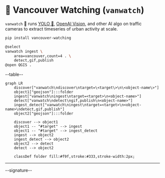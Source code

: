 # 🌈 Vancouver Watching (`vanwatch`)

`vanwatch` 🌈 runs [YOLO 🚀](https://github.com/ultralytics/ultralytics), [OpenAI Vision](https://github.com/kamangir/openai-commands/tree/main/openai_commands/vision), and other AI algo on traffic cameras to extract timeseries of urban activity at scale.


```bash
pip install vancouver-watching
```

```bash
@select
vanwatch ingest \
	area=vancouver,count=4 . \
	detect,gif,publish
@open QGIS .
```

--table--


```mermaid
graph LR
    discover["vanwatch\ndiscover\ntarget=\<target\>\n\<object-name\>"]
    object1["geojson"]:::folder
    ingest["vanwatch\ningest\ntarget=<target>\n<object-name>"]
    detect["vanwatch\ndetect\ngif,publish\n<object-name>"]
    ingest_detect["vanwatch\ningest\ntarget=<target>\n<object-name>\ndetect,gif,publish"]
    object2["geojson"]:::folder

    discover --> object1
    object1 -- "#target" --> ingest
    object1 -- "#target" --> ingest_detect
    ingest --> object2
    ingest_detect --> object2
    object2 --> detect
    detect --> object2

    classDef folder fill:#f9f,stroke:#333,stroke-width:2px;
```

---

--signature--
